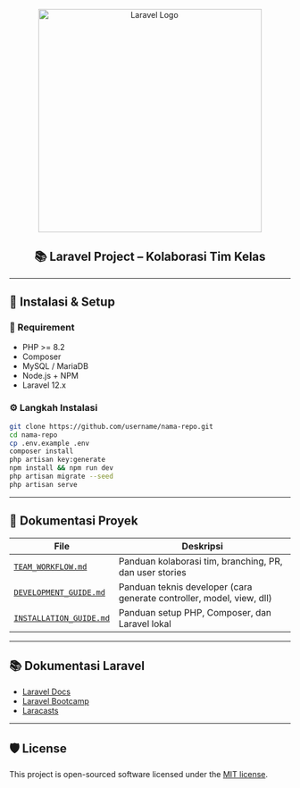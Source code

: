 <p align="center">
  <a href="https://laravel.com" target="_blank">
    <img src="https://raw.githubusercontent.com/laravel/art/master/logo-lockup/5%20SVG/2%20CMYK/1%20Full%20Color/laravel-logolockup-cmyk-red.svg" width="400" alt="Laravel Logo">
  </a>
</p>

<h2 align="center">📚 Laravel Project – Kolaborasi Tim Kelas</h2>

---

## 🚀 Instalasi & Setup

### 🔧 Requirement

- PHP >= 8.2
- Composer
- MySQL / MariaDB
- Node.js + NPM
- Laravel 12.x

### ⚙️ Langkah Instalasi

```bash
git clone https://github.com/username/nama-repo.git
cd nama-repo
cp .env.example .env
composer install
php artisan key:generate
npm install && npm run dev
php artisan migrate --seed
php artisan serve
```

---

## 📁 Dokumentasi Proyek

| File | Deskripsi |
|------|-----------|
| [`TEAM_WORKFLOW.md`](./docs/TEAM_WORKFLOW.md) | Panduan kolaborasi tim, branching, PR, dan user stories |
| [`DEVELOPMENT_GUIDE.md`](./docs/DEVELOPMENT_GUIDE.md) | Panduan teknis developer (cara generate controller, model, view, dll) |
| [`INSTALLATION_GUIDE.md`](./docs/INSTALLATION_GUIDE.md) | Panduan setup PHP, Composer, dan Laravel lokal |

---

## 📚 Dokumentasi Laravel

- [Laravel Docs](https://laravel.com/docs)
- [Laravel Bootcamp](https://bootcamp.laravel.com)
- [Laracasts](https://laracasts.com)

---

## 🛡️ License

This project is open-sourced software licensed under the [MIT license](https://opensource.org/licenses/MIT).
